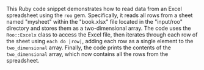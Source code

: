 This Ruby code snippet demonstrates how to read data from an Excel spreadsheet using the `roo` gem. Specifically, it reads all rows from a sheet named "mysheet" within the "book.xlsx" file located in the "input/roo" directory and stores them as a two-dimensional array. The code uses the `Roo::Excelx` class to access the Excel file, then iterates through each row of the sheet using `each do |row|`, adding each row as a single element to the `two_dimensional` array. Finally, the code prints the contents of the `two_dimensional` array, which now contains all the rows from the spreadsheet.